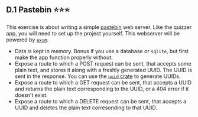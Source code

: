 ## D.1 Pastebin ⭐⭐⭐
This exercise is about writing a simple [pastebin](https://en.wikipedia.org/wiki/Pastebin) web server. Like the quizzer app, you will need to set up the project yourself. This webserver will be powered by [`axum`](https://lib.rs/crates/axum).

- Data is kept in memory. Bonus if you use a database or `sqlite`, but first make the app function properly without.
- Expose a route to which a POST request can be sent, that accepts some plain text, and stores it along with a freshly generated UUID. The UUID is sent in the response. You can use the [`uuid` crate](https://docs.rs/uuid/latest/uuid/) to generate UUIDs.
- Expose a route to which a GET request can be sent, that accepts a UUID and returns the plain text corresponding to the UUID, or a 404 error if it doesn't exist.
- Expose a route to which a DELETE request can be sent, that accepts a UUID and deletes the plain text corresonding to that UUID.
